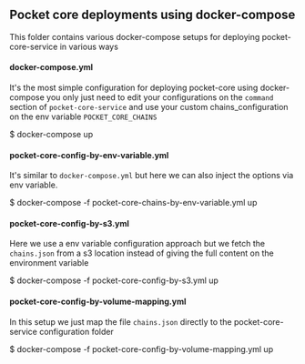 ## Pocket core deployments using docker-compose


This folder contains various docker-compose setups for deploying pocket-core-service in various ways


#### docker-compose.yml


It's the most simple configuration for deploying pocket-core using docker-compose you only just need to edit your configurations on the `command` section of `pocket-core-service` and use your custom chains_configuration on the env variable `POCKET_CORE_CHAINS`


$ docker-compose up


#### pocket-core-config-by-env-variable.yml


It's similar to `docker-compose.yml` but here we can also inject the options via env variable.


$ docker-compose -f pocket-core-chains-by-env-variable.yml up


#### pocket-core-config-by-s3.yml


Here we use a env variable configuration approach but we fetch the `chains.json` from a s3 location instead of giving the full content on the environment variable


$ docker-compose -f pocket-core-config-by-s3.yml up


#### pocket-core-config-by-volume-mapping.yml


In this setup we just map the file `chains.json` directly to the pocket-core-service configuration folder 


$ docker-compose -f pocket-core-config-by-volume-mapping.yml up
